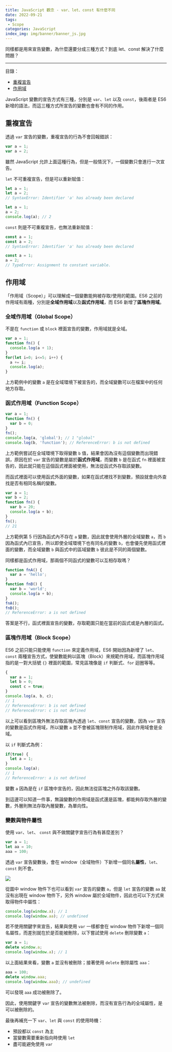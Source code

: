 ```yaml
---
title: JavaScript 觀念 - var、let、const 有什麼不同
date: 2022-09-21
tags:
 - Scope
categories: JavaScript
index_img: img/banner/banner_js.jpg
---
```


同樣都是用來宣告變數，為什麼還要分成三種方式？到底 let、const 解決了什麼問題？

<!--more-->

---
<div class="toc">
<p class="toc-title">目錄：</p>

- [重複宣告](#重複宣告)
- [作用域](#作用域)
</div>

<p class="first-text-not-title">JavaScript 變數的宣告方式有三種，分別是 <code>var</code>、<code>let</code> 以及 <code>const</code>，後兩者是 ES6 新增的語法，而這三種方式所宣告的變數也會有不同的作用。</p>

## 重複宣告

透過 `var` 宣告的變數，重複宣告的行為不會回報錯誤：

```js
var a = 1;
var a = 2;
```

雖然 JavaScript 允許上面這種行為，但是一般情況下，一個變數只會進行一次宣告。

`let` 不可重複宣告，但是可以重新賦值：

```js
let a = 1;
let a = 2;
// SyntaxError: Identifier 'a' has already been declared
```

```js
let a = 1;
a = 2;
console.log(a); // 2
```

`const` 則是不可重複宣告，也無法重新賦值：

```js
const a = 1;
const a = 2;
// SyntaxError: Identifier 'a' has already been declared
```

```js
const a = 1;
a = 2;
// TypeError: Assignment to constant variable.
```


## 作用域

「作用域（Scope）」可以理解成一個變數能夠被存取/使用的範圍。ES6 之前的作用域有兩種，分別是**全域作用域**以及**函式作用域**，而 ES6 新增了**區塊作用域**。

### 全域作用域（Global Scope）

不是在 `function` 或 `block` 裡面宣告的變數，作用域就是全域。

```js
var a = 1;
function fn() {
  console.log(a + 1);
}
for(let i=0; i<=5; i++) {
  a += i;
  console.log(a);
}
```

上方範例中的變數 `a` 是在全域環境下被宣告的，而全域變數可以在檔案中的任何地方存取。

### 函式作用域（Function Scope）

```js
var a = 1;
function fn() {
  var b = 0;
}
fn();
console.log(a, 'global'); // 1 "global"
console.log(b, 'function'); // ReferenceError: b is not defined
```

上方範例嘗試在全域環境下取得變數 `b` 值，結果會因為沒有這個變數而出現錯誤，原因在於 `var` 宣告的變數是屬於**函式作用域**，而變數 `b` 是在函式 `fn` 裡面被宣告的，因此就只能在這個函式裡面被使用，無法從函式外存取該變數。

而函式裡面可以使用函式外面的變數，如果在函式裡找不到變數，預設就會向外查找是否有相同名稱的變數。

```js
var a = 1;
var b = 2;
function fn() {
  var b = 20;
  console.log(a + b);
}
fn();
// 21
```

上方範例第 5 行因為函式內不存在 `a` 變數，因此就會使用外層的全域變數 `a`，而 `b` 因為函式內已宣告，所以即使全域環境下也有同名的變數 `b`，也會優先使用函式裡面的變數，而全域變數 `b` 與函式中的區域變數 `b` 彼此是不同的兩個變數。

同樣都是函式作用域，那兩個不同函式的變數可以互相存取嗎？

```js
function fnA() {
  var a = 'hello';
}
function fnB() {
  var b = 'world';
  console.log(a + b);
}
fnA();
fnB();
// ReferenceError: a is not defined
```

答案是不行，函式裡面宣告的變數，存取範圍只能在當前的函式或是內層的函式。

### 區塊作用域（Block Scope）

ES6 之前只能只能使用 `function` 來定義作用域，ES6 開始因為新增了 `let`、`const` 兩種宣告方式，使變數能夠以區塊（Block）來規範作用域，而區塊作用域指的是一對大括號 `{}` 裡面的範圍，常見區塊像是 `if` 判斷式、`for` 迴圈等等。

```js
{
  var a = 1;
  let b = 0;
  const c = true;
}
console.log(a, b, c);
// 1
// ReferenceError: b is not defined
// ReferenceError: c is not defined
```

以上可以看到區塊外無法存取區塊內透過 `let`、`const` 宣告的變數，因為 `var` 宣告的變數是函式作用域，所以變數 `a` 並不會被區塊限制作用域，因此作用域會是全域。

以 `if` 判斷式為例：

```js
if(true) {
  let a = 1;
}
console.log(a);
// 1
// ReferenceError: a is not defined
```

變數 `a` 因為是在 `if` 區塊中宣告的，因此無法從區塊之外存取該變數。

到這邊可以知道一件事，無論變數的作用域是函式還是區塊，都能夠存取外層的變數，外層則無法存取內層變數，為單向性。

### 變數與物件屬性

使用 `var`、`let`、 `const` 與不做關鍵字宣告行為有甚麼差別？

```js
var a = 1;
let aa = 10;
aaa = 100;
```

透過 `var` 宣告變數後，會在 window（全域物件）下新增一個同名**屬性**，`let`、`const` 則不會。

![](https://i.imgur.com/NWJJi9r.png)

從圖中 window 物件下也可以看到 `var` 宣告的變數 `a`，但是 `let` 宣告的變數 `aa` 就沒有出現在 window 物件下，另外 window 屬於全域物件，因此也可以下方式來取得物件中屬性：

```js
console.log(window.a); // 1
console.log(window.aa); // undefined
```

若不使用關鍵字來宣告，結果與使用 `var` 一樣都會在 window 物件下新增一個同名屬性，而差別就在於是否能被刪除，以下嘗試使用 `delete` 刪除變數 `a`：

```js
var a = 1;
delete window.a;
console.log(window.a); // 1
```

以上面結果來看，變數 `a` 並沒有被刪除；接著使用 `delete` 刪除屬性 `aaa`：

```js
aaa = 100;
delete window.aaa;
console.log(window.aaa); // undefined
```

可以發現 `aaa` 成功被刪除了。

因此，使用關鍵字 `var` 宣告的變數無法被刪除，而沒有宣告行為的全域屬性，是可以被刪除的。


最後再補充一下 `var`、`let` 與 `const` 的使用時機：

- 預設都以 `const` 為主
- 當變數需要重新指向時使用 `let`
- 盡可能避免使用 `var`
